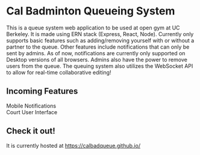 # Cal Badminton Queueing System
This is a queue system web application to be used at open gym at UC Berkeley. It is made using ERN stack (Express, React, Node). Currently only supports basic features such as adding/removing yourself with or without a partner to the queue. Other features include notifications that can only be sent by admins. As of now, notifications are currently only supported on Desktop versions of all browsers. Admins also have the power to remove users from the queue. The queuing system also utilizes the WebSocket API to allow for real-time collaborative editing!
## Incoming Features
Mobile Notifications <br>
Court User Interface <br>
## Check it out!
It is currently hosted at https://calbadqueue.github.io/

